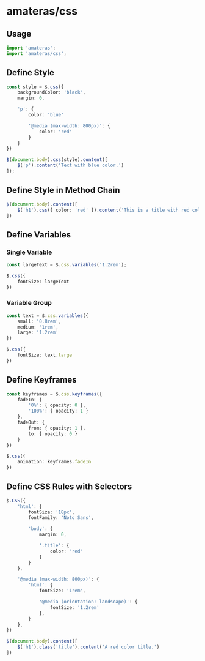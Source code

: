 # amateras/css

## Usage
```ts
import 'amateras';
import 'amateras/css';
```

## Define Style
```ts
const style = $.css({
    backgroundColor: 'black',
    margin: 0,

    'p': {
        color: 'blue'

        '@media (max-width: 800px)': {
            color: 'red'
        }
    }
})

$(document.body).css(style).content([
    $('p').content('Text with blue color.')
]);
```

## Define Style in Method Chain
```ts
$(document.body).content([
    $('h1').css({ color: 'red' }).content('This is a title with red color!')
])
```

## Define Variables

### Single Variable
```ts
const largeText = $.css.variables('1.2rem');

$.css({
    fontSize: largeText
})
```

### Variable Group
```ts
const text = $.css.variables({
    small: '0.8rem',
    medium: '1rem',
    large: '1.2rem'
})

$.css({
    fontSize: text.large
})
```

## Define Keyframes
```ts
const keyframes = $.css.keyframes({
    fadeIn: {
        '0%': { opacity: 0 },
        '100%': { opacity: 1 }
    },
    fadeOut: {
        from: { opacity: 1 },
        to: { opacity: 0 }
    }
})

$.css({
    animation: keyframes.fadeIn
})
```

## Define CSS Rules with Selectors
```ts
$.CSS({
    'html': {
        fontSize: '18px',
        fontFamily: 'Noto Sans',

        'body': {
            margin: 0,

            '.title': {
                color: 'red'
            }
        }
    },

    '@media (max-width: 800px)': {
        'html': {
            fontSize: '1rem',

            '@media (orientation: landscape)': {
                fontSize: '1.2rem'
            },
        }
    },
})

$(document.body).content([
    $('h1').class('title').content('A red color title.')
])

```